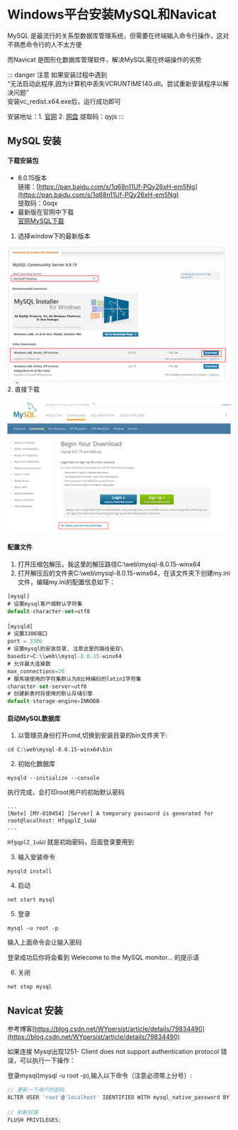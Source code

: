 # Windows平台安装MySQL和Navicat

MySQL 是最流行的关系型数据库管理系统，但需要在终端输入命令行操作，这对不熟悉命令行的人不太方便

而Navicat 是图形化数据库管理软件，解决MySQL需在终端操作的劣势

::: danger 注意
如果安装过程中遇到  
“无法启动此程序,因为计算机中丢失VCRUNTIME140.dll。尝试重新安装程序以解决问题”  
安装vc_redist.x64.exe后，运行成功即可  

安装地址：1. [官网](https://www.microsoft.com/zh-cn/download/confirmation.aspx?id=48145) 2. [网盘](https://pan.baidu.com/s/12kw8g6JVb7kkoWtAZl5wcQ)  提取码：qyjs
:::

## MySQL 安装

#### 下载安装包

* 8.0.15版本   
链接：[https://pan.baidu.com/s/1q68n11Uf-PQy26xH-em5Ng](https://pan.baidu.com/s/1q68n11Uf-PQy26xH-em5Ng)  
提取码：0oqx  
* 最新版在官网中下载  
[官网MySQL下载](https://dev.mysql.com/downloads/mysql/)
1. 选择window下的最新版本

![An image](https://github.com/MY729/BLOG/raw/gh-pages/img/文章/mysql-1.png)
2. 直接下载

![An image](https://github.com/MY729/BLOG/raw/gh-pages/img/文章/mysql-2.png)

#### 配置文件

1. 打开压缩包解压，我这里的解压路径C:\web\mysql-8.0.15-winx64
2. 打开解压后的文件夹C:\web\mysql-8.0.15-winx64，在该文件夹下创建my.ini文件，编辑my.ini的配置信息如下：

``` js
[mysql]
# 设置mysql客户端默认字符集
default-character-set=utf8
 
[mysqld]
# 设置3306端口
port = 3306
# 设置mysql的安装目录, 注意这里的路径是双\
basedir=C:\\web\\mysql-8.0.15-winx64
# 允许最大连接数
max_connections=20
# 服务端使用的字符集默认为8比特编码的latin1字符集
character-set-server=utf8
# 创建新表时将使用的默认存储引擎
default-storage-engine=INNODB
```

#### 启动MySQL数据库

1. 以管理员身份打开cmd,切换到安装目录的bin文件夹下:

```shell
cd C:\web\mysql-8.0.15-winx64\bin
```

2. 初始化数据库

```shell
mysqld --initialize --console
```
执行完成，会打印root用户的初始默认密码
```shell
...
[Note] [MY-010454] [Server] A temporary password is generated for root@localhost: HfgqplZ_1u&U
...
```
`HfgqplZ_1u&U` 就是初始密码，后面登录要用到

3. 输入安装命令

```shell
mysqld install
```

4. 启动

```
net start mysql
```

5. 登录

```
mysql -u root -p
```
输入上面命令会让输入密码

登录成功后你将会看到 Welecome to the MySQL monitor... 的提示语

6. 关闭

```
net stop mysql
```

## Navicat 安装

参考博客[https://blog.csdn.net/WYpersist/article/details/79834490](https://blog.csdn.net/WYpersist/article/details/79834490)

如果连接 Mysql出现1251- Client does not support authentication protocol 错误，可以执行一下操作：

登录mysql(mysql -u root -p),输入以下命令（注意必须带上分号）:
```js
// 更新一下用户的密码
ALTER USER 'root'@'localhost' IDENTIFIED WITH mysql_native_password BY 'password';

// 刷新权限
FLUSH PRIVILEGES;

```
